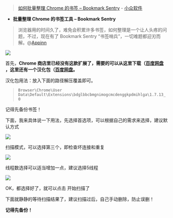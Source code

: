 
> [如何批量整理 Chrome 的书签 – Bookmark Sentry](https://www.appinn.com/bookmark-sentry-for-chrome/) - [小众软件](https://www.appinn.com/)

- **批量整理 Chrome 的书签工具 – Bookmark Sentry**

> 浏览器用的时间久了，难免会积累许多书签，如何整理是一个让人头疼的问题，不过，现在有了 Bookmark Sentry “书签哨兵”，一切难题都迎刃而解。@[Appinn](https://www.appinn.com/)

<img src="https://img3.appinn.com/images/201804/26491-2aa28742ff2900c2.png?raw=true"/>

首先，**Chrome 商店里已经没有这款扩展了，需要的可以从这里下载（[百度网盘](https://pan.baidu.com/s/1gfInGFh) ，这里还有一个汉化包（[百度网盘](https://pan.baidu.com/s/1cc0zeu)。**

汉化包用法：放入下面的路径解压覆盖即可。

> ```Browser\Chrome\User Data\Default\Extensions\bdglbbcbmgnimogcmcdenggkpdmihlga\1.7.13_0 ```

记得先备份书签！

下面，我来具体说一下用法，先选择首选项，可以根据自己的需求来选择，建议默认方式

<img src="https://img3.appinn.com/images/201804/26491-f82f3b23dd68baab.png?raw=true"/>

扫描模式，可以选择第三个，即检查坏连接和重复

<img src="https://img3.appinn.com/images/201804/26491-5d0de2c72d1c25b1.png?raw=true"/>

线程数选择可以适当增加一点，建议选择5线程

<img src="https://img3.appinn.com/images/201804/26491-81541c70ffe25375.png?raw=true"/>

OK，都选择好了，就可以点击 开始扫描了

下面就静静的等待扫描结果了，建议扫描过后，自己手动删除，防止误删！

**记得先备份！**

